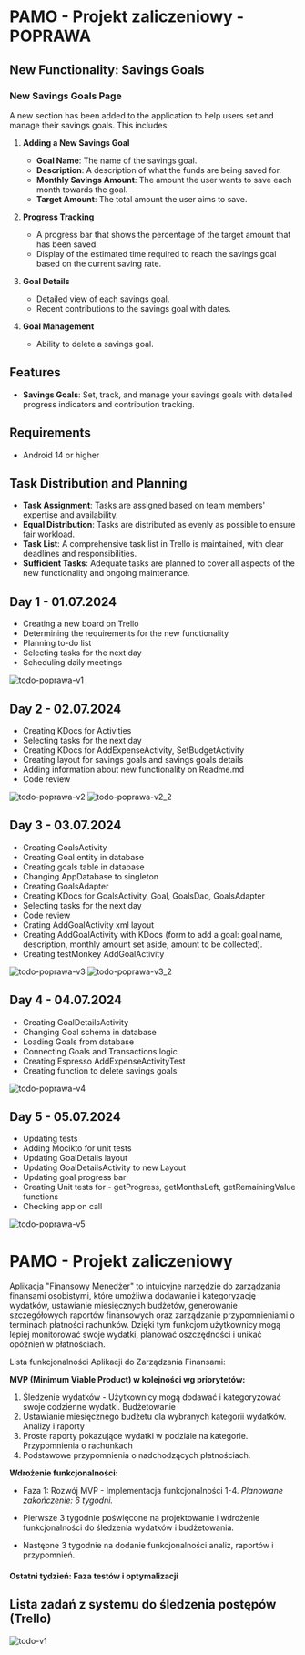 # PAMO - Projekt zaliczeniowy - POPRAWA




## New Functionality: Savings Goals

### New Savings Goals Page
A new section has been added to the application to help users set and manage their savings goals. This includes:

1. **Adding a New Savings Goal**
   - **Goal Name**: The name of the savings goal.
   - **Description**: A description of what the funds are being saved for.
   - **Monthly Savings Amount**: The amount the user wants to save each month towards the goal.
   - **Target Amount**: The total amount the user aims to save.

2. **Progress Tracking**
   - A progress bar that shows the percentage of the target amount that has been saved.
   - Display of the estimated time required to reach the savings goal based on the current saving rate.

3. **Goal Details**
   - Detailed view of each savings goal.
   - Recent contributions to the savings goal with dates.

4. **Goal Management**
   - Ability to delete a savings goal.

## Features
- **Savings Goals**: Set, track, and manage your savings goals with detailed progress indicators and contribution tracking.

## Requirements
- Android 14 or higher

## Task Distribution and Planning
- **Task Assignment**: Tasks are assigned based on team members' expertise and availability.
- **Equal Distribution**: Tasks are distributed as evenly as possible to ensure fair workload.
- **Task List**: A comprehensive task list in Trello is maintained, with clear deadlines and responsibilities.
- **Sufficient Tasks**: Adequate tasks are planned to cover all aspects of the new functionality and ongoing maintenance.


## Day 1 - 01.07.2024

- Creating a new board on Trello
- Determining the requirements for the new functionality
- Planning to-do list
- Selecting tasks for the next day
- Scheduling daily meetings

![todo-poprawa-v1](./screens/todo-poprawa-v1.png 'todo-poprawa-v2')


## Day 2 - 02.07.2024

- Creating KDocs for Activities
- Selecting tasks for the next day
- Creating KDocs for AddExpenseActivity, SetBudgetActivity
- Creating layout for savings goals and savings goals details
- Adding information about new functionality on Readme.md
- Code review

![todo-poprawa-v2](./screens/todo-poprawa-v2.png 'todo-poprawa-v2')
![todo-poprawa-v2_2](./screens/todo-poprawa-v2_2.png 'todo-poprawa-v2_2')

## Day 3 - 03.07.2024

- Creating GoalsActivity
- Creating Goal entity in database
- Creating goals table in database
- Changing AppDatabase to singleton
- Creating GoalsAdapter
- Creating KDocs for GoalsActivity, Goal, GoalsDao, GoalsAdapter
- Selecting tasks for the next day
- Code review
- Crating AddGoalActivity xml layout
- Creating AddGoalActivity with KDocs (form to add a goal: goal name, description, monthly amount set aside, amount to be collected).
- Creating testMonkey AddGoalActivity

![todo-poprawa-v3](./screens/todo-poprawa-v3.png 'todo-poprawa-v3')
![todo-poprawa-v3_2](./screens/todo-poprawa-v3_2.png 'todo-poprawa-v3_2')

## Day 4 - 04.07.2024

- Creating GoalDetailsActivity
- Changing Goal schema in database
- Loading Goals from database
- Connecting Goals and Transactions logic
- Creating Espresso AddExpenseActivityTest
- Creating function to delete savings goals

![todo-poprawa-v4](./screens/todo-poprawa-v4.png 'todo-poprawa-v4')

## Day 5 - 05.07.2024

- Updating tests
- Adding Mocikto for unit tests
- Updating GoalDetails layout
- Updating GoalDetailsActivity to new Layout
- Updating goal progress bar
- Creating Unit tests for - getProgress, getMonthsLeft, getRemainingValue functions
- Checking app on call
 

![todo-poprawa-v5](./screens/todo-poprawa-v5.png 'todo-poprawa-v5')


# PAMO - Projekt zaliczeniowy

Aplikacja "Finansowy Menedżer" to intuicyjne narzędzie do zarządzania finansami osobistymi, które umożliwia dodawanie i kategoryzację wydatków, ustawianie miesięcznych budżetów, generowanie szczegółowych raportów finansowych oraz zarządzanie przypomnieniami o terminach płatności rachunków. Dzięki tym funkcjom użytkownicy mogą lepiej monitorować swoje wydatki, planować oszczędności i unikać opóźnień w płatnościach.

Lista funkcjonalności Aplikacji do Zarządzania Finansami:

**MVP (Minimum Viable Product) w kolejności wg priorytetów:**

1. Śledzenie wydatków - Użytkownicy mogą dodawać i kategoryzować swoje codzienne wydatki.
   Budżetowanie
1. Ustawianie miesięcznego budżetu dla wybranych kategorii wydatków.
   Analizy i raporty
1. Proste raporty pokazujące wydatki w podziale na kategorie.
   Przypomnienia o rachunkach
1. Podstawowe przypomnienia o nadchodzących płatnościach.

**Wdrożenie funkcjonalności:**

- Faza 1: Rozwój MVP - Implementacja funkcjonalności 1-4. _Planowane zakończenie: 6 tygodni._

- Pierwsze 3 tygodnie poświęcone na projektowanie i wdrożenie funkcjonalności do śledzenia wydatków i budżetowania.
- Następne 3 tygodnie na dodanie funkcjonalności analiz, raportów i przypomnień.

#### Ostatni tydzień: Faza testów i optymalizacji

## Lista zadań z systemu do śledzenia postępów (Trello)
![todo-v1](./screens/todo-v1.png 'todo-v1')
